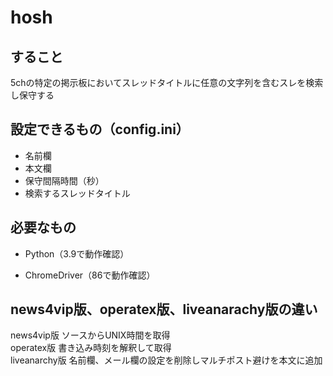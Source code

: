 # hosh
## すること
5chの特定の掲示板においてスレッドタイトルに任意の文字列を含むスレを検索し保守する
## 設定できるもの（config.ini）
* 名前欄
* 本文欄
* 保守間隔時間（秒）
* 検索するスレッドタイトル
## 必要なもの
* Python（3.9で動作確認）

* ChromeDriver（86で動作確認）
## news4vip版、operatex版、liveanarachy版の違い
news4vip版 ソースからUNIX時間を取得  
operatex版 書き込み時刻を解釈して取得  
liveanarchy版 名前欄、メール欄の設定を削除しマルチポスト避けを本文に追加  
